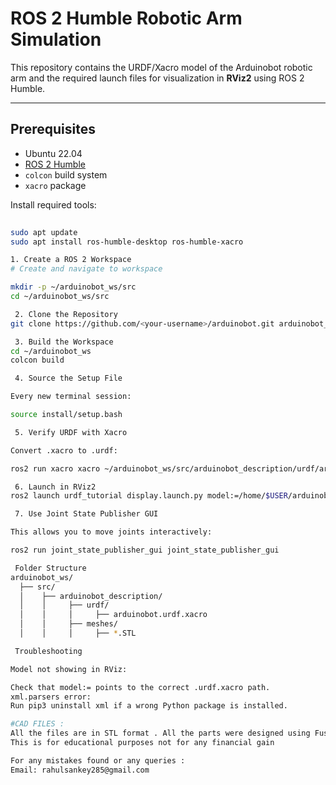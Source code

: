 # ROS 2 Humble Robotic Arm Simulation

This repository contains the URDF/Xacro model of the Arduinobot robotic arm and the required launch files for visualization in **RViz2** using ROS 2 Humble.

---

##  Prerequisites

- Ubuntu 22.04
- [ROS 2 Humble](https://docs.ros.org/en/humble/Installation.html)
- `colcon` build system
- `xacro` package

Install required tools:
```bash
 
sudo apt update
sudo apt install ros-humble-desktop ros-humble-xacro

1. Create a ROS 2 Workspace
# Create and navigate to workspace

mkdir -p ~/arduinobot_ws/src
cd ~/arduinobot_ws/src

 2. Clone the Repository
git clone https://github.com/<your-username>/arduinobot.git arduinobot_description

 3. Build the Workspace
cd ~/arduinobot_ws
colcon build

 4. Source the Setup File

Every new terminal session:

source install/setup.bash

 5. Verify URDF with Xacro

Convert .xacro to .urdf:

ros2 run xacro xacro ~/arduinobot_ws/src/arduinobot_description/urdf/arduinobot.urdf.xacro -o ~/arduinobot_ws/src/arduinobot_description/urdf/arduinobot.urdf

 6. Launch in RViz2
ros2 launch urdf_tutorial display.launch.py model:=/home/$USER/arduinobot_ws/src/arduinobot_description/urdf/arduinobot.urdf.xacro

 7. Use Joint State Publisher GUI

This allows you to move joints interactively:

ros2 run joint_state_publisher_gui joint_state_publisher_gui

 Folder Structure
arduinobot_ws/
  ├── src/
  │    ├── arduinobot_description/
  │    │     ├── urdf/
  │    │     │     ├── arduinobot.urdf.xacro
  │    │     ├── meshes/
  │    │     │     ├── *.STL

 Troubleshooting

Model not showing in RViz:

Check that model:= points to the correct .urdf.xacro path.
xml.parsers error:
Run pip3 uninstall xml if a wrong Python package is installed.

#CAD FILES :
All the files are in STL format . All the parts were designed using Fusion 360 and these are ready to go for 3D Printing .
This is for educational purposes not for any financial gain

For any mistakes found or any queries :
Email: rahulsankey285@gmail.com

